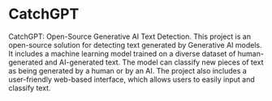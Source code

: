 # CatchGPT
CatchGPT: Open-Source Generative AI Text Detection. This project is an open-source solution for detecting text generated by Generative AI models. It includes a machine learning model trained on a diverse dataset of human-generated and AI-generated text. The model can classify new pieces of text as being generated by a human or by an AI. The project also includes a user-friendly web-based interface, which allows users to easily input and classify text. 
